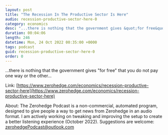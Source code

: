 ```yaml
---
layout: post
title: "The Recession In The Productive Sector Is Here"
audio: recession-productive-sector-here-0
category: economics
desc: "...there is nothing that the government gives &quot;for free&quot; that you do not pay one way or the other..."
duration: 00:04:06
length: 246
datetime: Mon, 24 Oct 2022 00:35:00 +0000
tags: podcast
guid: recession-productive-sector-here-0
order: 0
---
```

...there is nothing that the government gives &quot;for free&quot; that you do not pay one way or the other...

Link: [https://www.zerohedge.com/economics/recession-productive-sector-here](https://www.zerohedge.com/economics/recession-productive-sector-here)

About: The Zerohedge Podcast is a non-commercial, automated program, designed to give people a way to get news from Zerohedge in an audio format.  I am actively working on tweaking and improving the setup to create a better listening experience (October 2022).  Suggestions are welcome: [zerohedgePodcast@outlook.com](mailto:zerohedgePodcast@outlook.com)